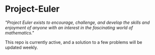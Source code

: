 # Project-Euler
_"Project Euler exists to encourage, challenge, and develop the skills and enjoyment of anyone with an interest in the fascinating world of mathematics."_

This repo is currently active, and a solution to a few problems will be updated weekly. 
